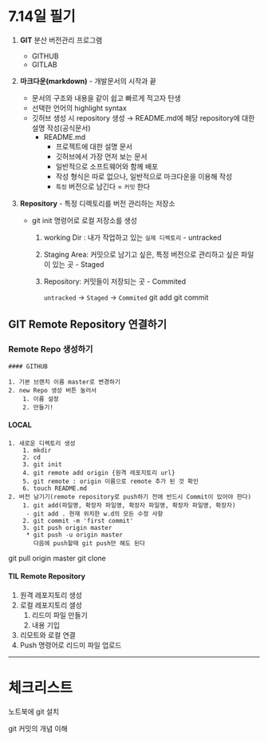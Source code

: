 # 7.14일 필기

1. **GIT** 분산 버전관리 프로그램

   - GITHUB
   - GITLAB

2. **마크다운(markdown)** - 개발문서의 시작과 끝

   - 문서의 구조와 내용을 같이 쉽고 빠르게 적고자 탄생
   - 선택한 언어의 highlight syntax
   - 깃허브 생성 시 repository 생성 → README.md에 해당 repository에 대한 설명 작성(공식문서)
     - README.md
       - 프로젝트에 대한 설명 문서
       - 깃허브에서 가장 먼저 보는 문서
       - 일반적으로 소프트웨어와 함께 배포
       - 작성 형식은 따로 없으나, 일반적으로 마크다운을 이용해 작성
       - `특정` 버전으로 남긴다 = `커밋` 한다

3. **Repository** - 특정 디렉토리를 버전 관리하는 저장소

   - git init 명령어로 로컬 저장소를 생성

     1. working Dir : 내가 작업하고 있는 `실제 디렉토리`  - untracked

     2. Staging Area: 커밋으로 남기고 싶은, 특정 버전으로 관리하고 싶은 파일이 있는 곳 - Staged

     3. Repository: 커밋들이 저장되는 곳 - Commited

        `untracked`   →  `Staged`   →  `Commited`
                           git add       git commit

## GIT Remote Repository 연결하기

### Remote Repo 생성하기

	#### GITHUB

 	1. 기본 브랜치 이름 master로 변경하기
 	2. new Repo 생성 버튼 눌러서
     	1. 이름 설정
     	2. 만들기!

#### LOCAL

 	1. 새로운 디렉토리 생성
     	1. mkdir
     	2. cd
     	3. git init
     	4. git remote add origin {원격 레포지토리 url}
     	5. git remote : origin 이름으로 remote 추가 된 것 확인
     	6. touch README.md
 	2. 버전 남기기(remote repository로 push하기 전에 반드시 Commit이 있어야 한다)
     	1. git add(파일명, 확장자 파일명, 확장자 파일명, 확장자 파일명, 확장자)
         - git add . 현재 위치한 w.d의 모든 수정 사항
     	2. git commit -m 'first commit'
     	3. git push origin master
         * git push -u origin master 
           다음에 push할때 git push만 해도 된다


git pull origin master
git clone
   

#### TIL Remote Repository

1. 원격 레포지토리 생성
2. 로컬 레포지토리 샐성
   1. 리드미 파일 만들기
   2. 내용 기입
3. 리모트와 로컬 연결
4. Push 명령어로 리드미 파일 업로드



---

# 체크리스트

노트북에 git 설치

git 커밋의 개념 이해
